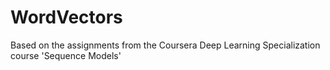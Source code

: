 # WordVectors


Based on the assignments from the Coursera Deep Learning Specialization course 'Sequence Models' 
